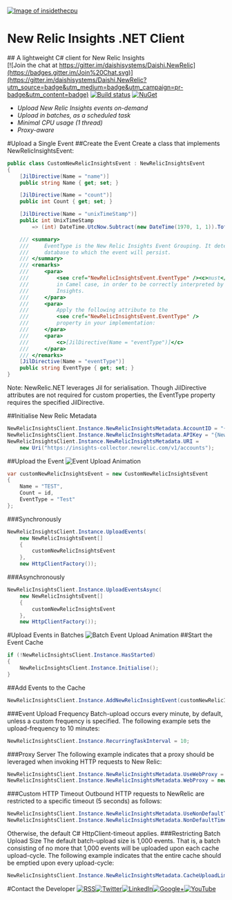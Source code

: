 <a href="https://insidethecpu.com/2016/07/22/new-relic-insights-net-client/">![Image of insidethecpu](https://insidethecpu.files.wordpress.com/2016/06/daishi-systems-icon-with-text-really-tiny-with-photo1.png)</a>
# New Relic Insights .NET Client
## A lightweight C# client for New Relic Insights	
[![Join the chat at https://gitter.im/daishisystems/Daishi.NewRelic](https://badges.gitter.im/Join%20Chat.svg)](https://gitter.im/daishisystems/Daishi.NewRelic?utm_source=badge&utm_medium=badge&utm_campaign=pr-badge&utm_content=badge)
[![Build status](https://ci.appveyor.com/api/projects/status/ly3h4f406u5332n3?svg=true)](https://ci.appveyor.com/project/daishisystems/daishi-newrelic)
[![NuGet](https://img.shields.io/badge/nuget-v1.0.2-blue.svg)](https://www.nuget.org/packages/Daishi.NewRelic)

* *Upload New Relic Insights events on-demand*
* *Upload in batches, as a scheduled task*
* *Minimal CPU usage (1 thread)*
* *Proxy-aware*

#Upload a Single Event
##Create the Event
Create a class that implements NewRelicInsightsEvent:
```cs
public class CustomNewRelicInsightsEvent : NewRelicInsightsEvent
{
    [JilDirective(Name = "name")]
    public string Name { get; set; }

    [JilDirective(Name = "count")]
    public int Count { get; set; }

    [JilDirective(Name = "unixTimeStamp")]
    public int UnixTimeStamp
        => (int) DateTime.UtcNow.Subtract(new DateTime(1970, 1, 1)).TotalSeconds;

    /// <summary>
    ///     EventType is the New Relic Insights Event Grouping. It determines the
    ///     database to which the event will persist.
    /// </summary>
    /// <remarks>
    ///     <para>
    ///         <see cref="NewRelicInsightsEvent.EventType" /><c>must</c> be serialised
    ///         in Camel case, in order to be correctly interpreted by New Relic
    ///         Insights.
    ///     </para>
    ///     <para>
    ///         Apply the following attribute to the
    ///         <see cref="NewRelicInsightsEvent.EventType" />
    ///         property in your implementation:
    ///     </para>
    ///     <para>
    ///         <c>[JilDirective(Name = "eventType")]</c>
    ///     </para>
    /// </remarks>
    [JilDirective(Name = "eventType")]
    public string EventType { get; set; }
}
```

Note: NewRelic.NET leverages Jil for serialisation. Though JilDirective attributes are not required for custom properties, the EventType property requires the specified JilDirective.

##Initialise New Relic Metadata
```cs
NewRelicInsightsClient.Instance.NewRelicInsightsMetadata.AccountID = "{New Relic Account ID}";
NewRelicInsightsClient.Instance.NewRelicInsightsMetadata.APIKey = "{New Relic API key}";
NewRelicInsightsClient.Instance.NewRelicInsightsMetadata.URI = 
	new Uri("https://insights-collector.newrelic.com/v1/accounts");
```
##Upload the Event
![Event Upload Animation](https://dl.dropboxusercontent.com/u/26042707/New%20Relic%20Event%20Upload.gif)
```cs
var customNewRelicInsightsEvent = new CustomNewRelicInsightsEvent
{
	Name = "TEST",
   	Count = id,
   	EventType = "Test"
};
```    
###Synchronously
```cs
NewRelicInsightsClient.Instance.UploadEvents(
	new NewRelicInsightsEvent[]
	{ 
		customNewRelicInsightsEvent 
	}, 
	new HttpClientFactory());
```
###Asynchronously
```cs
NewRelicInsightsClient.Instance.UploadEventsAsync(
	new NewRelicInsightsEvent[]
	{ 
		customNewRelicInsightsEvent 
	}, 
	new HttpClientFactory());
```
#Upload Events in Batches
![Batch Event Upload Animation](https://dl.dropboxusercontent.com/u/26042707/New%20Relic%20Batch%20Upload.gif)
##Start the Event Cache
```cs
if (!NewRelicInsightsClient.Instance.HasStarted)
{
    NewRelicInsightsClient.Instance.Initialise();
}
```
##Add Events to the Cache
```cs
NewRelicInsightsClient.Instance.AddNewRelicInsightEvent(customNewRelicInsightsEvent);
```
###Event Upload Frequency
Batch-upload occurs every minute, by default, unless a custom frequency is specified. The following example sets the upload-frequency to 10 minutes:
```cs
NewRelicInsightsClient.Instance.RecurringTaskInterval = 10;
```
###Proxy Server
The following example indicates that a proxy should be leveraged when invoking HTTP requests to New Relic:
```cs
NewRelicInsightsClient.Instance.NewRelicInsightsMetadata.UseWebProxy = true;
NewRelicInsightsClient.Instance.NewRelicInsightsMetadata.WebProxy = new WebProxy(“127.0.0.1:8080”);
```
###Custom HTTP Timeout
Outbound HTTP requests to NewRelic are restricted to a specific timeout (5 seconds) as follows:
```cs
NewRelicInsightsClient.Instance.NewRelicInsightsMetadata.UseNonDefaultTimeout = true;
NewRelicInsightsClient.Instance.NewRelicInsightsMetadata.NonDefaultTimeout = new TimeSpan(0,0,5);
```
Otherwise, the default C# HttpClient-timeout applies.
###Restricting Batch Upload Size
The default batch-upload size is 1,000 events. That is, a batch consisting of no more that 1,000 events will be uploaded upon each cache upload-cycle. The following example indicates that the entire cache should be emptied upon every upload-cycle:
```cs
NewRelicInsightsClient.Instance.NewRelicInsightsMetadata.CacheUploadLimit = int.MaxValue;
```
#Contact the Developer
<a href="http://insidethecpu.com/feed/">![RSS](https://dl.dropboxusercontent.com/u/26042707/rss.png)</a><a href="https://twitter.com/daishisystems">![Twitter](https://dl.dropboxusercontent.com/u/26042707/twitter.png)</a><a href="https://www.linkedin.com/in/daishisystems">![LinkedIn](https://dl.dropboxusercontent.com/u/26042707/linkedin.png)</a><a href="https://plus.google.com/102806071104797194504/posts">![Google+](https://dl.dropboxusercontent.com/u/26042707/g.png)</a><a href="https://www.youtube.com/user/daishisystems">![YouTube](https://dl.dropboxusercontent.com/u/26042707/youtube.png)</a>
